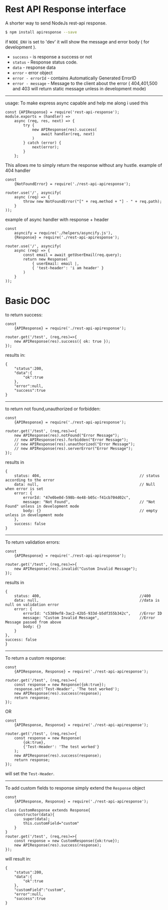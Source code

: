 # Rest API Response interface
A shorter way to send NodeJs rest-api response.

```sh
$ npm install apiresponse --save
```

if `NODE_ENV` is set to 'dev' it will show the message and error body ( for development ).

- ``success`` - is response a success or not
- ``status`` - Response status code.
- ``data`` - response data
- ``error`` - error object
- ``error - errorId`` - contains Automatically Generated ErrorID
- ``error - message`` - Message to the client about the error ( 404,401,500 and 403 will return static message unless in development mode)

---

usage:
To make express async capable and help me along i used this
```
const {APIResponse} = require('rest-api-response');
module.exports = (handler) =>
    async (req, res, next) => {
        try {
            new APIResponse(res).success(
                await handler(req, next)
            )
        } catch (error) {
            next(error);
        }
    };
```
This allows me to simply return the response without any hustle.
example of 404 handler
```
const
    {NotFoundError} = require('./rest-api-apiresponse');
    
router.use('/', asyncify(
    async (req) => {
        throw new NotFoundError("[" + req.method + "] - " + req.path);
    }
));
```
example of async handler with response + header
```
const
    asyncify = require('./helpers/asyncify.js'),
    {Response} = require('./rest-api-apiresponse');
    
router.use('/', asyncify(
    async (req) => {
        const email = await getUserEmail(req.query);
        return new Response(
            { userEmail: email |,
            { 'test-header': 'i am header' }
        )
    }
));
```

# Basic DOC
to return success:
```
const
    {APIResponse} = require('./rest-api-apiresponse');

router.get('/test', (req,res)=>{
    new APIResponse(res).success({ ok: true });
});
```
results in:
```
{
    "status":200,
    "data":{
        "ok":true
    },
    "error":null,
    "success":true
}
```
---


to return not found,unauthorized or forbidden:
```
const
    {APIResponse} = require('./rest-api-apiresponse');

router.get('/test', (req,res)=>{
    new APIResponse(res).notFound("Error Message");
    // new APIResponse(res).forbidden("Error Message");
    // new APIResponse(res).unauthorized("Error Message");
    // new APIResponse(res).serverError("Error Message");
});
```
results in
```
{
    status: 404,                                            // status according to the error
    data: null,                                             // Null when error is set
    error: {
        errorId: "47e0be0d-598b-4e48-b05c-f41cb704d02c",
        message: "Not Found",                               // "Not Found" unless in development mode
        body: {}                                            // empty unless in development mode
    },
    success: false
}
```
---

To return validation errors:
```
const
    {APIResponse} = require('./rest-api-apiresponse');

router.get('/test', (req,res)=>{
    new APIResponse(res).invalid("Custom Invalid Message");
});
```
results in
```
{
    status: 400,                                            //400
    data: null,                                             //data is null on validation error
    error: {
        errorId: "c5389ef8-3ac2-42b5-933d-b5df355b342c",    //Error ID
        message: "Custom Invalid Message",                  //Error Message passed from above
        body: {}
    }
},
success: false
}
```
---


To return a custom response:
```
const
    {APIResponse, Response} = require('./rest-api-apiresponse');

router.get('/test', (req,res)=>{
    const response = new Response({ok:true});
    response.set('Test-Header', 'The test worked');
    new APIResponse(res).success(response);
    return response;
});
```

OR 

```
const
    {APIResponse, Response} = require('./rest-api-apiresponse');

router.get('/test', (req,res)=>{
    const response = new Response(
        {ok:true},
        {'Test-Header': 'The test worked'}
    ); 
    new APIResponse(res).success(response);
    return response;
});
```
will set the `Test-Header`.

---

To add custom fields to response simply extend the ``Response`` object
```
const
    {APIResponse, Response} = require('./rest-api-apiresponse');

class CustomResponse extends Response{
    constructor(data){
        super(data);
        this.customField="custom"
    }
}
router.get('/test', (req,res)=>{
    const response = new CustomResponse({ok:true});
    new APIResponse(res).success(response);
});
```

will result in:
```
{
    "status":200,
    "data":{
        "ok":true
    },
    "customField":"custom",
    "error":null,
    "success":true
}
```